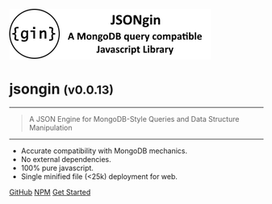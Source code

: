<!-- _coverpage.md -->

![logo](media/jsongin-banner-large.png)

# jsongin <small>(v0.0.13)</small>

<hr>

> A JSON Engine for MongoDB-Style Queries and Data Structure Manipulation

<hr>

- Accurate compatibility with MongoDB mechanics.
- No external dependencies.
- 100% pure javascript.
- Single minified file (<25k) deployment for web.

[GitHub](https://github.com/liquicode/jsongin)
[NPM](https://www.npmjs.com/package/@liquicode/jsongin)
[Get Started](guides/Library%20Guide.md)


<!-- background image -->
<!-- ![]() -->

<!-- background color -->
<!-- ![color](#cceeff) -->
<!-- ![color](#2980B9) -->
